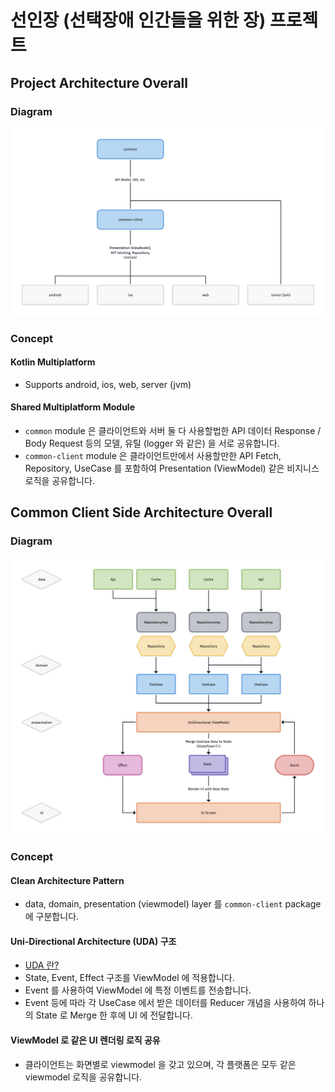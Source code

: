# 선인장 (선택장애 인간들을 위한 장) 프로젝트

## Project Architecture Overall

### Diagram

![Project Architecture](images/Saboten.png)

### Concept
#### Kotlin Multiplatform
- Supports android, ios, web, server (jvm)

#### Shared Multiplatform Module
- `common` module 은 클라이언트와 서버 둘 다 사용할법한 API 데이터 Response / Body Request 등의 모델, 유틸 (logger 와 같은) 을 서로 공유합니다.
- `common-client` module 은 클라이언트만에서 사용할만한 API Fetch, Repository, UseCase 를 포함하여 Presentation (ViewModel) 같은 비지니스 로직을 공유합니다.

## Common Client Side Architecture Overall

### Diagram

![Project Architecture](images/Saboten%20Client%20Architecture.png)

### Concept
#### Clean Architecture Pattern
- data, domain, presentation (viewmodel) layer 를 `common-client` package 에 구분합니다.

#### Uni-Directional Architecture (UDA) 구조
- [UDA 란?](https://proandroiddev.com/unidirectional-data-flow-on-android-the-blog-post-part-1-cadcf88c72f5)
- State, Event, Effect 구조를 ViewModel 에 적용합니다.
- Event 를 사용하여 ViewModel 에 특정 이벤트를 전송합니다.
- Event 등에 따라 각 UseCase 에서 받은 데이터를 Reducer 개념을 사용하여 하나의 State 로 Merge 한 후에 UI 에 전달합니다.

#### ViewModel 로 같은 UI 렌더링 로직 공유
- 클라이언트는 화면별로 viewmodel 을 갖고 있으며, 각 플랫폼은 모두 같은 viewmodel 로직을 공유합니다.
